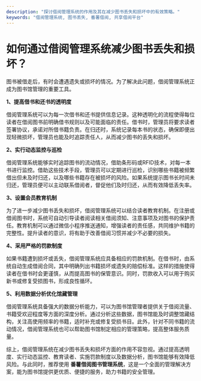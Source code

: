 ```yaml
---
description: "探讨借阅管理系统的作用及其在减少图书丢失和损坏中的有效策略。"
keywords: "借阅管理系统, 图书丢失, 番薯借阅, 共享借阅平台"
---
```

# 如何通过借阅管理系统减少图书丢失和损坏？

图书被借走后，有时会遭遇遗失或损坏的情况。为了解决此问题，借阅管理系统正成为图书馆管理的重要工具。

**1、提高借书和还书的透明度**

借阅管理系统可以为每一次借书和还书提供信息记录。这种透明化的流程使得每位读者在借阅图书前明确借书规则以及可能面临的责任。借书时，管理员将要求读者签署协议，承诺对所借书籍负责。在归还时，系统记录每本书的状态，确保即便出现轻微损坏，管理员也能及时追踪责任人，从而减少图书的丢失和损坏。

**2、实行动态监控与巡检**

借阅管理系统能够实时追踪图书的流动情况，借助条形码或RFID技术，对每一本书进行监控。借助这些技术手段，管理员可以定期进行巡检，识别哪些书籍被频繁借出但未及时归还，以及哪些书籍存在被损坏的风险。如果系统提示图书长时间未归还，管理员便可以主动联系借阅者，督促他们及时归还，从而有效降低丢失率。

**3、设置会员教育机制**

为了进一步减少图书丢失和损坏，借阅管理系统可以结合读者教育机制。在注册或借阅图书时，系统可自动引导读者阅读相关借阅须知、注意事项及对图书的保护责任。教育机制可以通过微信小程序推送通知，增强读者的责任感，共同维护书籍的完整性。提升读者的意识，将有助于改善借阅习惯并减少不必要的损失。

**4、采用严格的罚款制度**

如果书籍遭到损坏或丢失，借阅管理系统应具备相应的罚款机制。在借书时，由系统自动生成借阅合同，其中明确列出书籍损坏或遗失的赔偿标准。这样的措施使得读者在借书时会更谨慎，从而提高图书的保管意识。同时，罚款收入可以用于购买新书或修复受损图书，形成良性循环。

**5、利用数据分析优化馆藏管理**

借阅管理系统具备强大的数据分析能力，可以为图书馆管理者提供关于借阅流量、书籍受欢迎程度等方面的深度分析。通过分析这些数据，图书馆能及时调整馆藏结构，关注高使用频率的书籍，适时补充或修复受损书目。此外，针对不同书籍的流动情况，借阅管理系统也可以帮助图书馆制定相应的管理策略，提高整体服务质量。

综上，借阅管理系统在减少图书丢失和损坏方面的作用不容忽视。通过提高透明度、实行动态监控、教育读者、实施罚款制度以及数据分析，图书馆能够有效降低风险。与此同时，推荐使用 **番薯借阅图书管理系统**，这是一个全面的管理解决方案，能为图书馆提供更优质、便捷的服务，助力书籍的安全管理。
